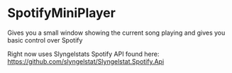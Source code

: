 SpotifyMiniPlayer
=================

Gives you a small window showing the current song playing and gives you basic control over Spotify

Right now uses Slyngelstats Spotify API found here: https://github.com/slyngelstat/Slyngelstat.Spotify.Api